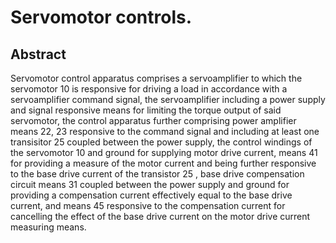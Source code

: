 # Servomotor controls.

## Abstract
Servomotor control apparatus comprises a servoamplifier to which the servomotor 10 is responsive for driving a load in accordance with a servoamplifier command signal, the servoamplifier including a power supply and signal responsive means for limiting the torque output of said servomotor, the control apparatus further comprising power amplifier means 22, 23 responsive to the command signal and including at least one transisitor 25 coupled between the power supply, the control windings of the servomotor 10 and ground for supplying motor drive current, means 41 for providing a measure of the motor current and being further responsive to the base drive current of the transistor 25 , base drive compensation circuit means 31 coupled between the power supply and ground for providing a compensation current effectively equal to the base drive current, and means 45 responsive to the compensation current for cancelling the effect of the base drive current on the motor drive current measuring means.